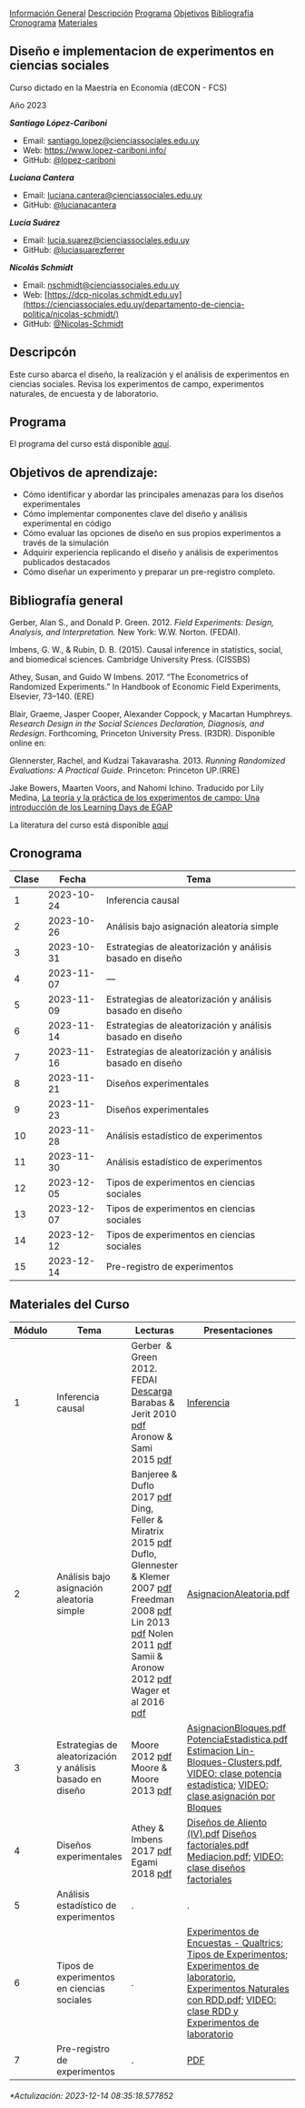 
<div class="navbar">

<a href="#informacion-general">Información General</a>
<a href="#descripcion">Descripción</a> <a href="#programa">Programa</a>
<a href="#objetivos">Objetivos</a>
<a href="#bibliografia">Bibliografía</a>
<a href="#cronograma">Cronograma</a>
<a href="#materiales">Materiales</a>

</div>

<style>
&#10;h1 {
    display: none;
  }
  &#10;  body {
    font-family: Arial, sans-serif;
    background-color: #FFFFFF;
    margin: 0;
    padding: 0;
  }
&#10;  .navbar {
    background-color: #8a2be2; 
    overflow: hidden;
  }
&#10;  .navbar a {
    float: left;
    display: block;
    color: white;
    text-align: center;
    padding: 14px 16px;
    text-decoration: none;
  }
&#10;  .navbar a:hover {
    background-color: #ddd;
    color: black;
  }
&#10;  h2 {
    margin-top: 20px;
  }
</style>

## Diseño e implementacion de experimentos en ciencias sociales <a name="informacion-general"></a>

Curso dictado en la Maestría en Economía (dECON - FCS)

Año 2023

***Santiago López-Cariboni***

- Email: <santiago.lopez@cienciassociales.edu.uy>
- Web: <https://www.lopez-cariboni.info/>
- GitHub: [@lopez-cariboni](https://github.com/lopez-cariboni)

***Luciana Cantera***

- Email: <luciana.cantera@cienciassociales.edu.uy>
- GitHub: [@lucianacantera](https://github.com/lucianacantera)

***Lucía Suárez***

- Email: <lucia.suarez@cienciassociales.edu.uy>
- GitHub: [@luciasuarezferrer](https://github.com/luciasuarezferrer)

***Nicolás Schmidt***

- Email: <nschmidt@cienciassociales.edu.uy>
- Web:
  [https://dcp-nicolas.schmidt.edu.uy](https://cienciassociales.edu.uy/departamento-de-ciencia-politica/nicolas-schmidt/)
- GitHub: [@Nicolas-Schmidt](https://github.com/Nicolas-Schmidt)

## Descripcón <a name="descripcion"></a>

Este curso abarca el diseño, la realización y el análisis de
experimentos en ciencias sociales. Revisa los experimentos de campo,
experimentos naturales, de encuesta y de laboratorio.

## Programa <a name="programa"></a>

El programa del curso está disponible
[aquí](https://drive.google.com/u/0/uc?id=1P7wshzrPodf2tfPWMIRXo6YsI3zh0dMn&export=download).

## Objetivos de aprendizaje: <a name="objetivos"></a>

- Cómo identificar y abordar las principales amenazas para los diseños
  experimentales
- Cómo implementar componentes clave del diseño y análisis experimental
  en código
- Cómo evaluar las opciones de diseño en sus propios experimentos a
  través de la simulación
- Adquirir experiencia replicando el diseño y análisis de experimentos
  publicados destacados
- Cómo diseñar un experimento y preparar un pre-registro completo.

## Bibliografía general <a name="bibliografia"></a>

Gerber, Alan S., and Donald P. Green. 2012. *Field Experiments: Design,
Analysis, and Interpretation.* New York: W.W. Norton. (FEDAI).

Imbens, G. W., & Rubin, D. B. (2015). Causal inference in statistics,
social, and biomedical sciences. Cambridge University Press. (CISSBS)

Athey, Susan, and Guido W Imbens. 2017. “The Econometrics of Randomized
Experiments.” In Handbook of Economic Field Experiments, Elsevier,
73–140. (ERE)

Blair, Graeme, Jasper Cooper, Alexander Coppock, y Macartan Humphreys.
*Research Design in the Social Sciences Declaration, Diagnosis, and
Redesign*. Forthcoming, Princeton University Press. (R3DR). Disponible
online en:

Glennerster, Rachel, and Kudzai Takavarasha. 2013. *Running Randomized
Evaluations: A Practical Guide*. Princeton: Princeton UP.(RRE)

Jake Bowers, Maarten Voors, and Nahomi Ichino. Traducido por Lily
Medina, [La teoría y la práctica de los experimentos de campo: Una
introducción de los Learning Days de
EGAP](https://lilymedina.github.io/theory_and_practice_of_field_experiments/)

La literatura del curso está disponible
[aquí](https://drive.google.com/drive/folders/154rb3NLmaPQQB8L9xvvFmakDQ1wMudYQ?usp=sharing)

## Cronograma <a name="cronograma"></a>

| Clase | Fecha      | Tema                                                      |
|-------|------------|-----------------------------------------------------------|
| 1     | 2023-10-24 | Inferencia causal                                         |
| 2     | 2023-10-26 | Análisis bajo asignación aleatoria simple                 |
| 3     | 2023-10-31 | Estrategias de aleatorización y análisis basado en diseño |
| 4     | 2023-11-07 | —                                                         |
| 5     | 2023-11-09 | Estrategias de aleatorización y análisis basado en diseño |
| 6     | 2023-11-14 | Estrategias de aleatorización y análisis basado en diseño |
| 7     | 2023-11-16 | Estrategias de aleatorización y análisis basado en diseño |
| 8     | 2023-11-21 | Diseños experimentales                                    |
| 9     | 2023-11-23 | Diseños experimentales                                    |
| 10    | 2023-11-28 | Análisis estadístico de experimentos                      |
| 11    | 2023-11-30 | Análisis estadístico de experimentos                      |
| 12    | 2023-12-05 | Tipos de experimentos en ciencias sociales                |
| 13    | 2023-12-07 | Tipos de experimentos en ciencias sociales                |
| 14    | 2023-12-12 | Tipos de experimentos en ciencias sociales                |
| 15    | 2023-12-14 | Pre-registro de experimentos                              |

## Materiales del Curso <a name="materiales"></a>

| Módulo | Tema                                                      | Lecturas                                                                                                                                                                                                                                                                                                                                                                                                                                                                                                                                                                                                                                                                                                                                                                                                                                                                                  | Presentaciones                                                                                                                                                                                                                                                                                                                                                                                                                                                                                                                                                                                                                                                          | Laboratorios                                                                                                                                                                                                                                                                                                                                                                                                                                                                                                                                                                                                                 |
|--------|-----------------------------------------------------------|-------------------------------------------------------------------------------------------------------------------------------------------------------------------------------------------------------------------------------------------------------------------------------------------------------------------------------------------------------------------------------------------------------------------------------------------------------------------------------------------------------------------------------------------------------------------------------------------------------------------------------------------------------------------------------------------------------------------------------------------------------------------------------------------------------------------------------------------------------------------------------------------|-------------------------------------------------------------------------------------------------------------------------------------------------------------------------------------------------------------------------------------------------------------------------------------------------------------------------------------------------------------------------------------------------------------------------------------------------------------------------------------------------------------------------------------------------------------------------------------------------------------------------------------------------------------------------|------------------------------------------------------------------------------------------------------------------------------------------------------------------------------------------------------------------------------------------------------------------------------------------------------------------------------------------------------------------------------------------------------------------------------------------------------------------------------------------------------------------------------------------------------------------------------------------------------------------------------|
| 1      | Inferencia causal                                         | Gerber  & Green 2012. FEDAI [Descarga](https://drive.google.com/drive/folders/14HDw0lx7v8cduNtj2XNvvZ5fm_lQ7Z6y?usp=sharing) Barabas & Jerit 2010 [pdf](https://drive.google.com/u/0/uc?id=15SqCaheQIA_Eg8Q6CxkkF5Gdt2dPdK1Y&export=download) Aronow & Sami 2015 [pdf](https://drive.google.com/uc?id=15TBaGM4Vek3eGtyKhkKs8RPcHguBpOsn&export=download)                                                                                                                                                                                                                                                                                                                                                                                                                                                                                                                                  | [Inferencia](https://drive.google.com/u/0/uc?id=14ocI_63vA0eF2ixw4rOMzs0H6vzGTv4H&export=download)                                                                                                                                                                                                                                                                                                                                                                                                                                                                                                                                                                      | Lab 1: Introducción a la aleatorización simple,completa, y por bloques: [HTML](https://drive.google.com/u/0/uc?id=1J6pjygV39O6g-A_VqCOC-A64s9vlZSd_&export=download), [Rmd](https://drive.google.com/u/0/uc?id=1JAns64_qRpMvtEWVIQC39CLFNQhEMoCz&export=download)                                                                                                                                                                                                                                                                                                                                                            |
| 2      | Análisis bajo asignación aleatoria simple                 | Banjeree & Duflo 2017 [pdf](https://drive.google.com/uc?id=15Q9Bz5dOwA0j_hB9sjNF7sMtsQBk__0M&export=download) Ding, Feller & Miratrix 2015 [pdf](https://drive.google.com/uc?id=15P9qLcjj_aoIhe7ciMijrHSROJqqo9_M&export=download) Duflo, Glennester & Klemer 2007 [pdf](https://drive.google.com/uc?id=15PTsNN46mFAQ6mEDYtaYtVu8D9DLQudX&export=download) Freedman 2008 [pdf](https://drive.google.com/uc?id=15P2BC-eNSbX4oECTlPVsVBkfpoXPpisR&export=download) Lin 2013 [pdf](https://drive.google.com/uc?id=15NIlPp_3Q5zA-JdoVI0cM78HAH7ZeYmX&export=download) Nolen 2011 [pdf](https://drive.google.com/uc?id=15Llmro84jRR-4_jQvxRt3zYFinC3U7sc&export=download) Samii & Aronow 2012 [pdf](https://drive.google.com/uc?id=1TmrWjQDkAB8o8ubISLlJu2LZi9AlVygm&export=download) Wager et al 2016 [pdf](https://drive.google.com/uc?id=15NGuSOcPxU3kMTYCrPxE8WnYyTkgXIcE&export=download) | [AsignacionAleatoria.pdf](https://drive.google.com/u/0/uc?id=1EVxaJUyUSdxeGnfZmJG-Vvmcw-ba2Era&export=download)                                                                                                                                                                                                                                                                                                                                                                                                                                                                                                                                                         | Lab 2: RI: [HTML](https://drive.google.com/file/d/1-JyeCf7fnkAD5yinoPHoOwRv4L2B28RS/view?usp=sharing), [Rmd](https://drive.google.com/file/d/1xRH8NtGT5Sbc_Vp9HG_sKGht02ZHIMiZ/view?usp=sharing)                                                                                                                                                                                                                                                                                                                                                                                                                             |
| 3      | Estrategias de aleatorización y análisis basado en diseño | Moore 2012 [pdf](https://drive.google.com/uc?id=15MRIai-gAEJfOSvzTrIMHi0xLEMNZcve&export=download) Moore & Moore 2013 [pdf](https://drive.google.com/uc?id=15Kifc2ULatuk1Wlkmi1dsRnAJ0U_Kqns&export=download)                                                                                                                                                                                                                                                                                                                                                                                                                                                                                                                                                                                                                                                                             | [AsignacionBloques.pdf](https://drive.google.com/u/0/uc?id=1ETPauKMzngZQ2LWx1woXnzGhoyg_Uf1p&export=download) [PotenciaEstadistica.pdf](https://drive.google.com/file/d/14ijDQFe4rBo4vJripGDwi3B1AH6HVd7u/view?usp=sharing) [Estimacion Lin-Bloques-Clusters.pdf](https://drive.google.com/file/d/15IYxoBhxM4e9FeeA92jrJfO8TPTfKrst/view), [VIDEO: clase potencia estadística](https://drive.google.com/file/d/1gQwaUNHga-Fa0cByxX8X9NIBSPEvRfOE/view?usp=sharing); [VIDEO: clase asignación por Bloques](https://salavirtual-udelar.zoom.us/rec/share/uNj8IEaHTgeV6JydtVlGYc4tAMyUnrpFo0r_5wgvv8RNQCREoBdwKiTBm8MJoNUx.ewDR4rj2p9_-KR-r)                               | Lab 3: Power: [HTML](https://drive.google.com/file/d/1EfgP-mGvNiFq-sADAsNF49bQtnnRDFjn/view?usp=sharing), [Rmd](https://drive.google.com/file/d/1Ee2wSvcGqZQ1DERMDSX3y150tDVYGqoi/view?usp=sharing) Lab 4: Blocked Designs: [HTML](https://drive.google.com/file/d/1EfhqKDisWm8rtUTTta1owjCYrOKa4lMD/view?usp=sharing), [Rmd](https://drive.google.com/file/d/1EfKT1pL9Egdfzoxb_qwpgfoXgY3rpXCD/view?usp=sharing), Lab 5 : Clusters[Rmd](https://drive.google.com/u/0/uc?id=1frrMkWwsT1b4HAdSsT8XztM9J_llTXdT&export=download), [HTML](https://drive.google.com/u/0/uc?id=1jY6fkenog2qwxmQz3KwtBMXUJu84VICB&export=download) |
| 4      | Diseños experimentales                                    | Athey & Imbens 2017 [pdf](https://drive.google.com/uc?id=15H9wLR8hk0NTVUULcjfr-GXCFMKuhtpP&export=download) Egami 2018 [pdf](https://drive.google.com/uc?id=15UwQw-nz4aG52nzdj8uIv8HDTsVQ7Svj&export=download)                                                                                                                                                                                                                                                                                                                                                                                                                                                                                                                                                                                                                                                                            | [Diseños de Aliento (IV).pdf](https://drive.google.com/uc?id=1GibnDUaXJoRjbGAnm3xDAFuwEVefa9WL&export=download) [Diseños factoriales.pdf](https://drive.google.com/file/d/1AKmQLHQ-yn9fB0533-gTXhF1XAVFuGpG/view?usp=sharing) [Mediacion.pdf](https://drive.google.com/file/d/1BmkVIionkJ_jr30WgVESpIZJk3yt420d/view?usp=sharing); [VIDEO: clase diseños factoriales](https://salavirtual-udelar.zoom.us/rec/share/GGGdhrxRmmn4BtdejhVPfVMs6ZeGZC0Sa8T8VaHEhGnVUglTvuKT9rfqpRkV0ux5.AGyMPixdrmpWu4dv)                                                                                                                                                                   | Lab 6: Cumplimiento imperfecto y variables instrumentales [HTML](https://drive.google.com/u/0/uc?id=1AgYwrIxK0SYlYJHBHJMz0QnnMqfKdWPQ&export=download), [.Rmd](https://drive.google.com/u/0/uc?id=1ANq7qSyIw-IqFXJXfuQ2LnCQN_aK6OlG&export=download), Lab 8: Mediación [HTML](https://drive.google.com/file/d/1BV2hmgTjOyGRrO_1hcVxakQSZOou5ZtG/view?usp=sharing), [.Rmd](https://drive.google.com/file/d/1B4pl1u8xX0j7y50o6SjItY606OLHVjxx/view?usp=sharing)                                                                                                                                                                |
| 5      | Análisis estadístico de experimentos                      | .                                                                                                                                                                                                                                                                                                                                                                                                                                                                                                                                                                                                                                                                                                                                                                                                                                                                                         | .                                                                                                                                                                                                                                                                                                                                                                                                                                                                                                                                                                                                                                                                       | Lab 7: Interacción causal en diseños Factoriales [HTML](https://drive.google.com/u/0/uc?id=1GkMu98kl8oT_7WSq0p_TMtRNeoUKmPAk&export=download) [.Rmd](Lab7_efectos_heterogeneos)                                                                                                                                                                                                                                                                                                                                                                                                                                              |
| 6      | Tipos de experimentos en ciencias sociales                | .                                                                                                                                                                                                                                                                                                                                                                                                                                                                                                                                                                                                                                                                                                                                                                                                                                                                                         | [Experimentos de Encuestas - Qualtrics](https://drive.google.com/file/d/10GOzGsxcG_Kb93XEzRaefCPD4RGQr1Ut/view?usp=sharing); [Tipos de Experimentos](https://drive.google.com/file/d/10A4EJFGWfebygOzYqxJxFSMew-zIN9r7/view?usp=sharing); [Experimentos de laboratorio](https://drive.google.com/file/d/1iVrSDTSJtu4G7u-j2Tg7Wm0kZPZryBSS/view?usp=sharing), [Experimentos Naturales con RDD.pdf](https://drive.google.com/file/d/1DDAqPEdh-ytKcQ9ri7y0a2KUzQ5ZrTpl/view?usp=sharing); [VIDEO: clase RDD y Experimentos de laboratorio](https://salavirtual-udelar.zoom.us/rec/share/hQFQRPxFhYmKtyHHAIt1WDRQHSY9Ve-MwOqTzys59zHZjm5voHeYg7gQSG3ztgzn.S4HDFr5gU2VSAAj0) | [.zip](https://drive.google.com/file/d/1tl7wGmp-MpVOC6SCJIX4wWr6kTbD6baR/view?usp=sharing)                                                                                                                                                                                                                                                                                                                                                                                                                                                                                                                                   |
| 7      | Pre-registro de experimentos                              | .                                                                                                                                                                                                                                                                                                                                                                                                                                                                                                                                                                                                                                                                                                                                                                                                                                                                                         | [PDF](https://drive.google.com/u/0/uc?id=1FGDnnDUPCmuI_AJxZq17Hym2IMj7vyXA&export=download)                                                                                                                                                                                                                                                                                                                                                                                                                                                                                                                                                                             | [Fromulario_Registro.html](https://drive.google.com/u/0/uc?id=1FEM_wvJr1olLHnb5pZhivvdKlPfrCOCv&export=download)                                                                                                                                                                                                                                                                                                                                                                                                                                                                                                             |

###### \*Actulización: 2023-12-14 08:35:18.577852
